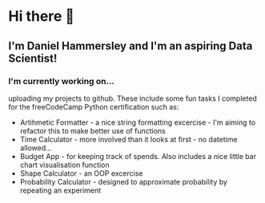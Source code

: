 # Hi there 👋  
## I'm Daniel Hammersley and I'm an aspiring Data Scientist!    
  
  
  
### I'm currently working on... 
uploading my projects to github. These include some fun tasks I completed for the freeCodeCamp Python certification such as:
* Artihmetic Formatter - a nice string formatting excercise - I'm aiming to refactor this to make better use of functions
* Time Calculator - more involved than it looks at first - no datetime allowed...
* Budget App - for keeping track of spends. Also includes a nice little bar chart visualisation function
* Shape Calculator - an OOP excercise
* Probability Calculator - designed to approximate probability by repeating an experiment


<!--
**danham78/danham78** is a ✨ _special_ ✨ repository because its `README.md` (this file) appears on your GitHub profile.

Here are some ideas to get you started:

- 🔭 I’m currently working on ...
- 🌱 I’m currently learning ...
- 👯 I’m looking to collaborate on ...
- 🤔 I’m looking for help with ...
- 💬 Ask me about ...
- 📫 How to reach me: ...
- 😄 Pronouns: ...
- ⚡ Fun fact: ...
-->
